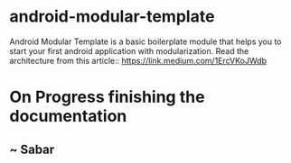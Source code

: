 # android-modular-template
Android Modular Template is a basic boilerplate module that helps you to start your first android application with modularization. Read the architecture from this article:: https://link.medium.com/1ErcVKoJWdb


# On Progress finishing the documentation
## ~ Sabar
